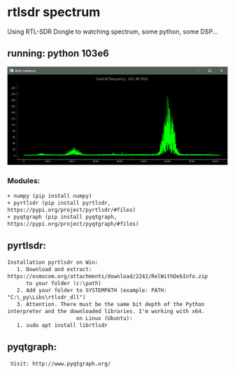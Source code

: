 # rtlsdr spectrum
 Using RTL-SDR Dongle to watching spectrum, some python, some DSP...
 
## running: python 103e6 
 
![](https://github.com/weider938/rtlsdr-spectrum/blob/master/src/spectrum1.PNG)

### Modules:
    
    + numpy (pip install numpy)
    + pyrtlsdr (pip install pyrtlsdr, https://pypi.org/project/pyrtlsdr/#files)
    + pyqtgraph (pip install pyqtgraph, https://pypi.org/project/pyqtgraph/#files)
    
## pyrtlsdr:
    Installation pyrtlsdr on Win:
       1. Download and extract: https://osmocom.org/attachments/download/2242/RelWithDebInfo.zip 
          to your folder (c:\path)
       2. Add your folder to SYSTEMPATH (example: PATH: "C:\_py\Libs\rtlsdr_dll")
       3. Attention. There must be the same bit depth of the Python interpreter and the downloaded libraries. I'm working with x64.
                          on Linux (Ubuntu):
       1. sudo apt install librtlsdr
    
## pyqtgraph:
     Visit: http://www.pyqtgraph.org/
